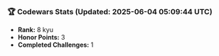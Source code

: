 ### 🏆 Codewars Stats (Updated: 2025-06-04 05:09:44 UTC)

- **Rank:** 8 kyu
- **Honor Points:** 3
- **Completed Challenges:** 1
